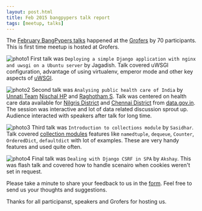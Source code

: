 ```yaml
---
layout: post.html
title: Feb 2015 bangpypers talk report
tags: [meetup, talks]
---
```


The [February BangPypers talks](http://www.meetup.com/BangPypers/events/225109029/) happened at the [Grofers](https://www.grofers.com/) by 70 participants. This is first time meetup is hosted at Grofers.

![photo1](https://a248.e.akamai.net/f/248/1673/2/photos4.meetupstatic.com/photos/event/9/b/f/9/highres_446619929.jpeg)
First talk was `Deploying a simple Django application with nginx and uwsgi on a Ubuntu server` by Jagadish. Talk covered uWSGI configuration, advantage of using virtualenv, emperor mode and other key aspects of [uWSGI](https://uwsgi-docs.readthedocs.org/en/latest/).

![photo2](https://a248.e.akamai.net/f/248/1673/2/photos4.meetupstatic.com/photos/event/9/c/4/7/highres_446620007.jpeg)
Second talk was `Analysing public health care of India` by [Unnati Team](http://www.unnati.xyz/) [Nischal HP](https://twitter.com/nischalhp) and [Raghotham S](https://twitter.com/raghothams). Talk was centered on health care data available for [Nilgris District](https://en.wikipedia.org/wiki/The_Nilgiris_District) and [Chennai District](https://en.wikipedia.org/wiki/Chennai_district) from [data.gov.in](https://data.gov.in/). The session was interactive and lot of data related discussion sprout up. Audience interacted with speakers after talk for long time.

![photo3](https://a248.e.akamai.net/f/248/1673/2/photos1.meetupstatic.com/photos/event/9/c/9/a/highres_446620090.jpeg)
Third talk was `Introduction to collections module` by `Sasidhar`. Talk covered [collection modules](https://docs.python.org/2/library/collections.html) features like `namedtuple`, `dequeue`, `Counter`, `OrderedDict`, `defaultdict` with lot of examples. These are very handy features and used quite often.

![photo4](https://a248.e.akamai.net/f/248/1673/2/photos2.meetupstatic.com/photos/event/9/c/e/0/highres_446620160.jpeg)
Final talk was `Dealing with Django CSRF in SPA` by `Akshay`. This was flash talk and covered how to handle scenairo when cookies weren't set in request.

Please take a minute to share your feedback to us in the [form](http://goo.gl/forms/TCYSKn37Uf). Feel free to send us your thoughts and suggestions.

Thanks for all participanst, speakers and Grofers for hosting us.
